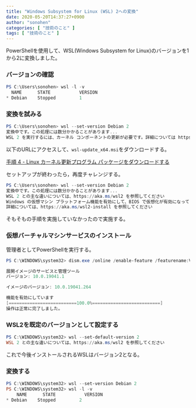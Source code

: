 ```yaml
---
title: "Windows Subsystem for Linux (WSL) 2への変換"
date: 2020-05-20T14:37:27+0900
author: "sonohen"
categories: [ "技術のこと" ]
tags: [ "技術のこと" ]
---
```


PowerShellを使用して、WSL(Windows Subsystem for Linux)のバージョンを1から2に変換しました。

<!--more-->

### バージョンの確認

```powershell
PS C:\Users\sonohen> wsl -l -v
  NAME      STATE           VERSION
* Debian    Stopped         1
```

### 変換を試みる

```powershell
PS C:\Users\sonohen> wsl --set-version Debian 2
変換中です。この処理には数分かかることがあります...
WSL 2 を実行するには、カーネル コンポーネントの更新が必要です。詳細については https://aka.ms/wsl2kernel を参照してください
```

以下のURLにアクセスして、`wsl-update_x64.msi`をダウンロードする。

[手順 4 - Linux カーネル更新プログラム パッケージをダウンロードする](https://docs.microsoft.com/ja-jp/windows/wsl/wsl2-kernel)

セットアップが終わったら，再度チャレンジする。

```powershell
PS C:\Users\sonohen> wsl --set-version Debian 2
変換中です。この処理には数分かかることがあります...
WSL 2 との主な違いについては、https://aka.ms/wsl2 を参照してください
Windows の仮想マシン プラットフォーム機能を有効にして、BIOS で仮想化が有効になっていることを確認してください。
詳細については、https://aka.ms/wsl2-install を参照してください
```

そもそもの手順を実施していなかったので実施する。

### 仮想バーチャルマシンサービスのインストール

管理者としてPowerShellを実行する。

```powershell
PS C:\WINDOWS\system32> dism.exe /online /enable-feature /featurename:VirtualMachinePlatform /all /norestart

展開イメージのサービスと管理ツール
バージョン: 10.0.19041.1

イメージのバージョン: 10.0.19041.264

機能を有効にしています
[==========================100.0%==========================]
操作は正常に完了しました。
```

### WSL2を既定のバージョンとして設定する

```powershell
PS C:\WINDOWS\system32> wsl --set-default-version 2
WSL 2 との主な違いについては、https://aka.ms/wsl2 を参照してください
```

これで今後インストールされるWSLはバージョン2となる。

### 変換する

```powershell
PS C:\WINDOWS\system32> wsl --set-version Debian 2
PS C:\WINDOWS\system32> wsl -l -v
	NAME      STATE           VERSION
* Debian    Stopped         2
```
